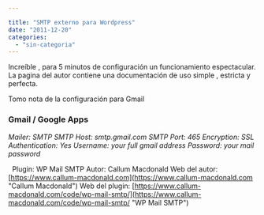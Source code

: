 ```yaml
---

title: "SMTP externo para Wordpress"
date: "2011-12-20"
categories: 
  - "sin-categoria"
---
```


Increíble , para 5 minutos de configuración un funcionamiento espectacular. La pagina del autor contiene una documentación de uso simple , estricta y perfecta.

Tomo nota de la configuración para Gmail

### Gmail / Google Apps

_Mailer: SMTP_ _SMTP Host: smtp.gmail.com_ _SMTP Port: 465_ _Encryption: SSL_ _Authentication: Yes_ _Username: your full gmail address_ _Password: your mail password_

  Plugin: WP Mail SMTP Autor: Callum Macdonald Web del autor: [https://www.callum-macdonald.com](https://www.callum-macdonald.com "Callum Macdonald") Web del plugin: [https://www.callum-macdonald.com/code/wp-mail-smtp/](https://www.callum-macdonald.com/code/wp-mail-smtp/ "WP Mail SMTP")
